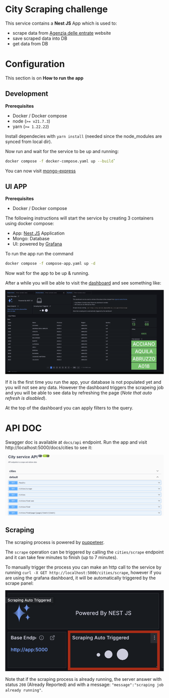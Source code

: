 # City Scraping challenge

This service contains a **Nest JS** App which is used to:

- scrape data from [Agenzia delle entrate](https://geoportale.cartografia.agenziaentrate.gov.it/age-inspire/srv/ita/catalog.search#/home?pg=) website
- save scraped data into DB
- get data from DB

# Configuration

This section is on **How to run the app**

## Development

**Prerequisites**

- Docker / Docker compose
- node (`>= v21.7.3`)
- yarn (`>= 1.22.22`)

Install dependecies with `yarn install` (needed since the node_modules are synced from local dir).

Now run and wait for the service to be up and running:

```bash
docker compose -f docker-compose.yaml up --build`
```

You can now visit [mongo-express](http://127.0.0.1:8081)

## UI APP

**Prerequisites**

- Docker / Docker compose

The following instructions will start the service by creating 3 containers using docker compose:

- App: [Nest JS](https://nestjs.com/) Application
- Mongo: Database
- UI: powered by [Grafana](https://grafana.com/)

To run the app run the command

```bash
docker compose -f compose-app.yaml up -d
```

Now wait for the app to be up & running.

After a while you will be able to visit the [dashboard](http://localhost:3000/d/ddkm4hx60jvuod/italy-cities?orgId=1) and see something like:

![Grafana Dashboard](./imgs/grafana.png)

If it is the first time you run the app, your database is not populated yet and you will not see any data. However the dashboard triggers the scrapeing job and you will be able to see data by refreshing the page (*Note that auto refresh is disabled*).

At the top of the dashboard you can apply filters to the query.

# API DOC

Swagger doc is available at `docs/api` endpoint. Run the app and visit http://localhost:5000/docs/cities to see it:

![Swagger UI](./imgs/swagger.png)

## Scraping

The scraping process is powered by [puppeteer](https://pptr.dev/).

The `scrape` operation can be triggered by calling the `cities/scrape` endpoint and it can take few minutes to finish (up to 7 minutes).

To manually trigger the process you can make an http call to the service by running `curl -X GET http://localhost:5000/cities/scrape`, however if you are using the grafana dashboard, it will be automatically triggered by the scrape panel:

![auto trigger panel](./imgs/scraping-auto.png)

Note that if the scraping process is already running, the server answer with status `208` (Already Reported) and with a message: `"message":"scraping job already running"`.